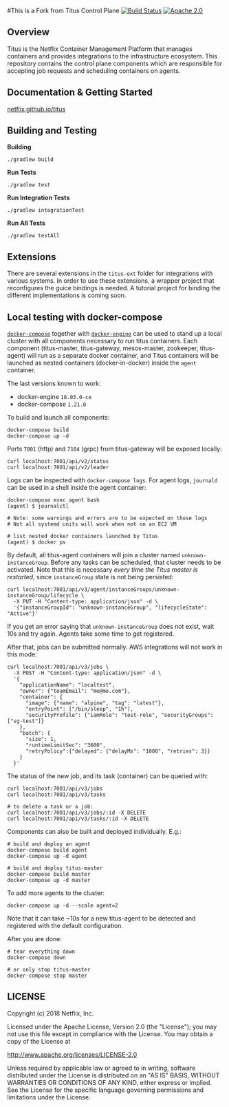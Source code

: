 #This is a Fork from Titus Control Plane
[![Build Status](https://travis-ci.org/Netflix/titus-control-plane.svg?branch=master)](https://travis-ci.org/Netflix/titus-control-plane)
[![Apache 2.0](https://img.shields.io/github/license/nebula-plugins/gradle-lint-plugin.svg)](http://www.apache.org/licenses/LICENSE-2.0)

## Overview
Titus is the Netflix Container Management Platform that manages containers and provides integrations to the infrastructure
ecosystem. This repository contains the control plane components which are responsible for accepting job requests and
scheduling containers on agents.

## Documentation & Getting Started
[netflix.github.io/titus](http://netflix.github.io/titus/)

## Building and Testing
**Building**
```
./gradlew build
```
**Run Tests**
```
./gradlew test
```

**Run Integration Tests**
```
./gradlew integrationTest
```

**Run All Tests**
```
./gradlew testAll
```

## Extensions
There are several extensions in the `titus-ext` folder for integrations with various systems. In order to use
these extensions, a wrapper project that reconfigures the guice bindings is needed. A tutorial project for binding
the different implementations is coming soon. 

## Local testing with docker-compose
[`docker-compose`](https://docs.docker.com/compose/install/) together with [`docker-engine`](https://docs.docker.com/engine/)
can be used to stand up a local cluster with all components necessary to run titus containers. Each component
(titus-master, titus-gateway, mesos-master, zookeeper, titus-agent) will run as a separate docker container, and Titus
containers will be launched as nested containers (docker-in-docker) inside the `agent` container.

The last versions known to work:

* docker-engine `18.03.0-ce`
* docker-compose `1.21.0`

To build and launch all components:

```sh-session
docker-compose build
docker-compose up -d
```

Ports `7001` (http) and `7104` (grpc) from titus-gateway will be exposed locally:

```sh-session
curl localhost:7001/api/v2/status
curl localhost:7001/api/v2/leader
```

Logs can be inspected with `docker-compose logs`. For agent logs, `journald` can be
used in a shell inside the agent container:

```sh-session
docker-compose exec agent bash
(agent) $ journalctl

# Note: some warnings and errors are to be expected on those logs
# Not all systemd units will work when not on an EC2 VM

# list nested docker containers launched by Titus
(agent) $ docker ps
```

By default, all titus-agent containers will join a cluster named `unknown-instanceGroup`.
Before any tasks can be scheduled, that cluster needs to be activated. Note that
this is necessary *every time the Titus master is restarted*, since `instanceGroup`
state is not being persisted:

```
curl localhost:7001/api/v3/agent/instanceGroups/unknown-instanceGroup/lifecycle \
  -X PUT -H "Content-type: application/json" -d \
  '{"instanceGroupId": "unknown-instanceGroup", "lifecycleState": "Active"}'
```

If you get an error saying that `unknown-instanceGroup` does not exist, wait 10s and try again. Agents take some time to
get registered.

After that, jobs can be submitted normally. AWS integrations will not work in this mode:

```sh-session
curl localhost:7001/api/v3/jobs \
  -X POST -H "Content-type: application/json" -d \
  '{
    "applicationName": "localtest",
    "owner": {"teamEmail": "me@me.com"},
    "container": {
      "image": {"name": "alpine", "tag": "latest"},
      "entryPoint": ["/bin/sleep", "1h"],
      "securityProfile": {"iamRole": "test-role", "securityGroups": ["sg-test"]}
    },
    "batch": {
      "size": 1,
      "runtimeLimitSec": "3600",
      "retryPolicy":{"delayed": {"delayMs": "1000", "retries": 3}}
    }
  }'
```

The status of the new job, and its task (container) can be queried with:

```sh-session
curl localhost:7001/api/v3/jobs
curl localhost:7001/api/v3/tasks

# to delete a task or a job:
curl localhost:7001/api/v3/jobs/:id -X DELETE
curl localhost:7001/api/v3/tasks/:id -X DELETE
```

Components can also be built and deployed individually. E.g.:

```sh-session
# build and deploy an agent
docker-compose build agent
docker-compose up -d agent

# build and deploy titus-master
docker-compose build master
docker-compose up -d master
```

To add more agents to the cluster:

```sh-session
docker-compose up -d --scale agent=2
```

Note that it can take ~10s for a new titus-agent to be detected and registered with the default configuration.

After you are done:

```
# tear everything down
docker-compose down

# or only stop titus-master
docker-compose stop master
```

## LICENSE

Copyright (c) 2018 Netflix, Inc.

Licensed under the Apache License, Version 2.0 (the "License");
you may not use this file except in compliance with the License.
You may obtain a copy of the License at

<http://www.apache.org/licenses/LICENSE-2.0>

Unless required by applicable law or agreed to in writing, software
distributed under the License is distributed on an "AS IS" BASIS,
WITHOUT WARRANTIES OR CONDITIONS OF ANY KIND, either express or implied.
See the License for the specific language governing permissions and
limitations under the License.
